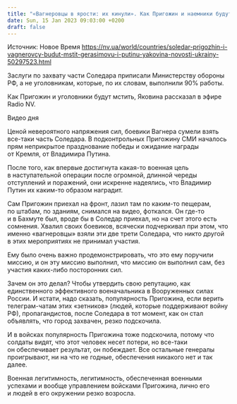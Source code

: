 ```yaml
---
title: "«Вагнеровцы в ярости: их кинули». Как Пригожин и наемники будут мстить руководству России — Герасимову, Лапину и даже Путину — Яковина"
date: Sun, 15 Jan 2023 09:03:00 +0200
draft: false
---
```

Источник: Новое Время https://nv.ua/world/countries/soledar-prigozhin-i-vagnerovcy-budut-mstit-gerasimovu-i-putinu-yakovina-novosti-ukrainy-50297523.html


 Заслуги по захвату части Соледара приписали Министерству обороны РФ, а не уголовникам, которые, по их словам, выполнили 90% работы.

Как Пригожин и уголовники будут мстить, Яковина рассказал в эфире Radio NV.

 Видео дня   

Ценой невероятного напряжения сил, боевики Вагнера сумели взять все-таки часть Соледара. В подконтрольных Пригожину СМИ началось прям неприкрытое празднование победы и ожидание награды от Кремля, от Владимира Путина. 

После того, как впервые достигнута какая-то военная цель в наступательной операции после огромной, длинной череды отступлений и поражений, они искренне надеялись, что Владимир Путин их каким-то образом наградит. 

Сам Пригожин приехал на фронт, лазил там по каким-то пещерам, по штабам, по зданиям, снимался на видео, фоткался. Он где-то и в Бахмуте был, вроде бы в Соледар приехал, но на счет этого есть сомнения. Хвалил своих боевиков, всячески подчеркивал при этом, что именно «вагнеровцы» взяли эти две трети Соледара, что никто другой в этих мероприятиях не принимал участия. 

Ему было очень важно продемонстрировать, что это ему поручили миссию, и он эту миссию выполнил, что миссию он выполнил сам, без участия каких-либо посторонних сил. 

Зачем он это делал? Чтобы утвердить свою репутацию, как единственного эффективного военачальника в Вооруженных силах России. И кстати, надо сказать, популярность Пригожина, если верить телеграм-чатам этих «зетников» (людей, которые поддерживают войну РФ), пропагандистов, после Соледара в тот момент, как он стал объявлять, что город захвачен, резко подскочила. 

И в войсках популярность Пригожина тоже подскочила, потому что солдаты видят, что этот человек несет потери, но все-таки он обеспечивает результат, он побеждает. Все остальные генералы проигрывают, ни на что не годные, обеспечения никакого нет и так далее. 

Военная легитимность, легитимность, обеспеченная военными успехами и вообще управлением войсками Пригожина, лично его и людей в его окружении резко возросла.
